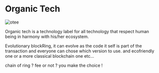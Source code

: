 # Organic Tech


![otee](https://gateway.ipfs.io/ipfs/z8bvj1eyGkunfV9Wy2gWr3rvj1ZVnxVC1/OT33.png)

Organic tech is a technology label for all technology that respect
human being in harmony with his/her ecosystem.


Evolutionary blockRing, it can evolve as the code it self is part
of the transaction and everyone can chose which version to use.
and ecofriendly one or a more classical blockchain one etc...

chain of ring ? fee or not ? you make the choice !



